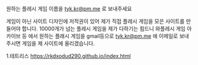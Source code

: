 원하는 플레시 게임 이름을 tyk.kr@pm.me 로 보내주세요


게임이 아닌 사이트 디자인에 저작권이 있어 제가 직접 플레시 게임을 모은 사이트를 만들어야 합니다. 10000개가 넘는 플레시 게임을 제가 다하기는 힘드니 와플레시 게임 아카이브 등 에서 원하는 플래시 게임을 gmail등으로 tyk.kr@pm.me 에 이메일로 보내주시면 게임을 제 사이트에 올리겠습니다.

1.테트리스 https://rkdxodud290.github.io/index.html
